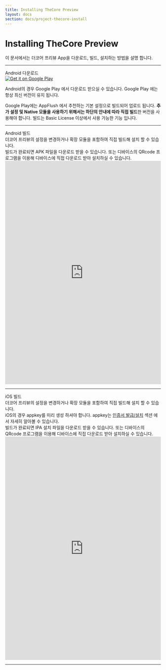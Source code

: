 ```yaml
---
title: Installing TheCore Preview
layout: docs
section: docs/project-thecore-install
---
```


Installing TheCore Preview
===================

이 문서에서는 더코어 프리뷰 App을 다운로드, 빌드, 설치하는 방법을 설명 합니다.

<hr/>
<div class="space33"></div>

<div class="title row">
	Android 다운로드
</div>

<a href="https://play.google.com/store/apps/details?id=com.appflush.thecore">
	<img alt="Get it on Google Play" src="https://developer.android.com/images/brand/en_generic_rgb_wo_45.png">
</a>

Android의 경우 Google Play 에서 다운로드 받으실 수 있습니다. Google Play 에는 항상 최신 버전이 유지 됩니다.

Google Play에는 AppFlush 에서 추천하는 기본 설정으로 빌드되어 업로드 됩니다. <strong>추가 설정 및 Native 모듈을 사용하기 위해서는 하단의 안내에 따라 직접 빌드</strong>한 버전을 사용해야 합니다. 빌드는 Basic License 이상에서 사용 가능한 기능 입니다.

<div class="space33"></div>
<hr/>
<div class="space33"></div>

<div class="title row">
	Android 빌드
</div>

<div class="explain row">
	<div class="detail col-xs-12 col-md-4">
		더코어 프리뷰의 설정을 변경하거나 확장 모듈을 포함하여 직접 빌드해 설치 할 수 있습니다.
		<div class="space11"></div>
		빌드가 완료되면 APK 파일을 다운로드 받을 수 있습니다. 또는 디바이스의 QRcode 프로그램을 이용해 디바이스에 직접 다운로드 받아 설치하실 수 있습니다.
	</div>
	<div class="movie col-xs-12 col-md-8">
		<iframe class="thumbnail" id="ytplayer" type="text/html" width="100%" height="720"
src="https://www.youtube.com/embed/44bXJTL-z6Y?controls=1&enablejsapi=1&modestbranding=1&rel=0&showinfo=0&autohide=1&color=white&iv_load_policy=3&theme=light&vq=hd720"
frameborder="0" allowfullscreen></iframe>
	</div>
</div>

<div class="space11"></div>
<hr/>
<div class="space11"></div>

<div class="title row">
	iOS 빌드
</div>
<div class="explain row">
	<div class="detail col-xs-12 col-md-4">
		더코어 프리뷰의 설정을 변경하거나 확장 모듈을 포함하여 직접 빌드해 설치 할 수 있습니다.
		<div class="space11"></div>
		iOS의 경우 appkey를 미리 생성 하셔야 합니다. appkey는 <a href="/docs/distribute-cert.html">인증서 발급/설치</a> 섹션 에서 자세히 알아볼 수 있습니다.
		<div class="space11"></div>
		빌드가 완료되면 IPA 설치 파일을 다운로드 받을 수 있습니다. 또는 디바이스의 QRcode 프로그램을 이용해 디바이스에 직접 다운로드 받아 설치하실 수 있습니다.
	</div>
	<div class="movie col-xs-12 col-md-8">
		<iframe class="thumbnail" id="ytplayer" type="text/html" width="100%" height="720"
src="https://www.youtube.com/embed/OLuumtnV8I0?controls=1&enablejsapi=1&modestbranding=1&rel=0&showinfo=0&autohide=1&color=white&iv_load_policy=3&theme=light&vq=hd720"
frameborder="0" allowfullscreen></iframe>
	</div>
</div>

<div class="space11"></div>
<hr/>
<div class="space11"></div>